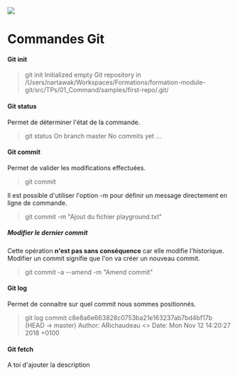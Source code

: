 
![](https://upload.wikimedia.org/wikipedia/commons/thumb/e/e0/Git-logo.svg/1280px-Git-logo.svg.png)

# Commandes Git

#### Git init
> git init
> Initialized empty Git repository in /Users/nartawak/Workspaces/Formations/formation-module-git/src/TPs/01_Command/samples/first-repo/.git/

#### Git status
Permet de déterminer l'état de la commande.
> git status
> On branch master
> No commits yet
> ...

#### Git commit
Permet de valider les modifications effectuées.
>git commit

Il est possible d'utiliser l'option -m pour définir un message directement en ligne de commande.
>git commit -m "Ajout du fichier playground.txt"

##### Modifier le dernier commit
Cette opération **n'est pas sans conséquence** car elle modifie l'historique. Modifier un commit signifie que l'on va créer un nouveau commit.
>git commit -a --amend -m "Amend commit"
>
#### Git log
Permet de connaitre sur quel commit nous sommes positionnés.
>git log
>commit c8e8a6e663828c0753ba21e163237ab7bd4bf17b (HEAD -> master)
>Author: ARichaudeau <>
>Date: Mon Nov 12 14:20:27 2018 +0100

#### Git fetch
A toi d'ajouter la description
